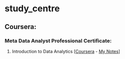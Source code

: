 # study_centre

## Coursera:

### Meta Data Analyst Professional Certificate:

1. Introduction to Data Analytics [[Coursera](https://www.coursera.org/learn/data-analytics-introduction/home/module/1) - [My Notes](coursera/Meta%20Data%20Analyst%20Professional%20Certificate/01.%20Introduction%20to%20Data%20Analytics.md)]
